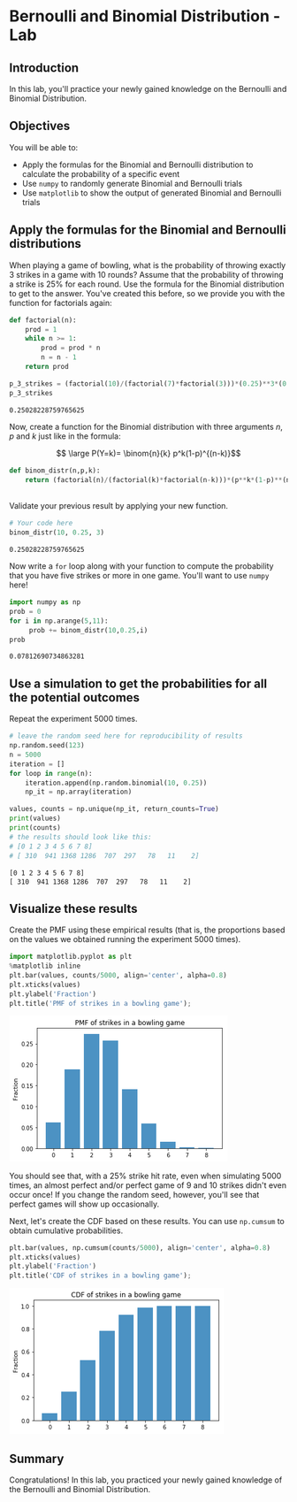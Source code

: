 
# Bernoulli and Binomial Distribution - Lab

## Introduction
In this lab, you'll practice your newly gained knowledge on the Bernoulli and Binomial Distribution.

## Objectives
You will be able to:

* Apply the formulas for the Binomial and Bernoulli distribution to calculate the probability of a specific event
* Use `numpy` to randomly generate Binomial and Bernoulli trials
* Use `matplotlib` to show the output of generated Binomial and Bernoulli trials

## Apply the formulas for the Binomial and Bernoulli distributions

When playing a game of bowling, what is the probability of throwing exactly 3 strikes in a game with 10 rounds? Assume that the probability of throwing a strike is 25% for each round. Use the formula for the Binomial distribution to get to the answer. You've created this before, so we provide you with the function for factorials again:


```python
def factorial(n):
    prod = 1
    while n >= 1:
        prod = prod * n
        n = n - 1
    return prod
```


```python
p_3_strikes = (factorial(10)/(factorial(7)*factorial(3)))*(0.25)**3*(0.75)**7 #answer = 0.2502822
p_3_strikes
```




    0.25028228759765625



Now, create a function for the Binomial distribution with three arguments $n$, $p$ and $k$ just like in the formula:

$$ \large P(Y=k)= \binom{n}{k} p^k(1-p)^{(n-k)}$$ 



```python
def binom_distr(n,p,k):
    return (factorial(n)/(factorial(k)*factorial(n-k)))*(p**k*(1-p)**(n-k))
    
```

Validate your previous result by applying your new function.


```python
# Your code here
binom_distr(10, 0.25, 3)
```




    0.25028228759765625



Now write a `for` loop along with your function to compute the probability that you have five strikes or more in one game. You'll want to use `numpy` here!


```python
import numpy as np
prob = 0
for i in np.arange(5,11):
     prob += binom_distr(10,0.25,i)
prob

```




    0.07812690734863281



## Use a simulation to get the probabilities for all the potential outcomes

Repeat the experiment 5000 times.


```python
# leave the random seed here for reproducibility of results
np.random.seed(123)
n = 5000
iteration = []
for loop in range(n):
    iteration.append(np.random.binomial(10, 0.25))
    np_it = np.array(iteration)
```


```python
values, counts = np.unique(np_it, return_counts=True)
print(values)
print(counts)
# the results should look like this:
# [0 1 2 3 4 5 6 7 8]
# [ 310  941 1368 1286  707  297   78   11    2]
```

    [0 1 2 3 4 5 6 7 8]
    [ 310  941 1368 1286  707  297   78   11    2]
    

## Visualize these results

Create the PMF using these empirical results (that is, the proportions based on the values we obtained running the experiment 5000 times).


```python
import matplotlib.pyplot as plt
%matplotlib inline
plt.bar(values, counts/5000, align='center', alpha=0.8)
plt.xticks(values)
plt.ylabel('Fraction')
plt.title('PMF of strikes in a bowling game');
```


![png](index_files/index_13_0.png)


You should see that, with a 25% strike hit rate, even when simulating 5000 times, an almost perfect and/or perfect game of 9 and 10 strikes didn't even occur once! If you change the random seed, however, you'll see that perfect games will show up occasionally. 

Next, let's create the CDF based on these results. You can use `np.cumsum` to obtain cumulative probabilities.


```python
plt.bar(values, np.cumsum(counts/5000), align='center', alpha=0.8)
plt.xticks(values)
plt.ylabel('Fraction')
plt.title('CDF of strikes in a bowling game');
```


![png](index_files/index_15_0.png)


## Summary

Congratulations! In this lab, you practiced your newly gained knowledge of the Bernoulli and Binomial Distribution.
